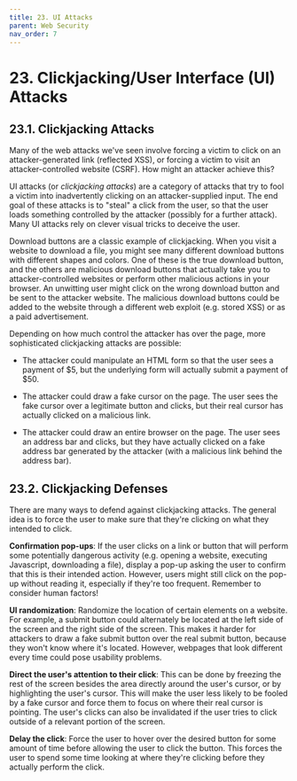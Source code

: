 ```yaml
---
title: 23. UI Attacks
parent: Web Security
nav_order: 7
---
```


# 23. Clickjacking/User Interface (UI) Attacks

## 23.1. Clickjacking Attacks

Many of the web attacks we've seen involve forcing a victim to click on an attacker-generated link (reflected XSS), or forcing a victim to visit an attacker-controlled website (CSRF). How might an attacker achieve this?

UI attacks (or _clickjacking attacks_) are a category of attacks that try to fool a victim into inadvertently clicking on an attacker-supplied input. The end goal of these attacks is to "steal" a click from the user, so that the user loads something controlled by the attacker (possibly for a further attack). Many UI attacks rely on clever visual tricks to deceive the user.

Download buttons are a classic example of clickjacking. When you visit a website to download a file, you might see many different download buttons with different shapes and colors. One of these is the true download button, and the others are malicious download buttons that actually take you to attacker-controlled websites or perform other malicious actions in your browser. An unwitting user might click on the wrong download button and be sent to the attacker website. The malicious download buttons could be added to the website through a different web exploit (e.g. stored XSS) or as a paid advertisement.

Depending on how much control the attacker has over the page, more sophisticated clickjacking attacks are possible:

- The attacker could manipulate an HTML form so that the user sees a payment of $5, but the underlying form will actually submit a payment of $50.

- The attacker could draw a fake cursor on the page. The user sees the fake cursor over a legitimate button and clicks, but their real cursor has actually clicked on a malicious link.

- The attacker could draw an entire browser on the page. The user sees an address bar and clicks, but they have actually clicked on a fake address bar generated by the attacker (with a malicious link behind the address bar).

## 23.2. Clickjacking Defenses

There are many ways to defend against clickjacking attacks. The general idea is to force the user to make sure that they're clicking on what they intended to click.

**Confirmation pop-ups**: If the user clicks on a link or button that will perform some potentially dangerous activity (e.g. opening a website, executing Javascript, downloading a file), display a pop-up asking the user to confirm that this is their intended action. However, users might still click on the pop-up without reading it, especially if they're too frequent. Remember to consider human factors!

**UI randomization**: Randomize the location of certain elements on a website. For example, a submit button could alternately be located at the left side of the screen and the right side of the screen. This makes it harder for attackers to draw a fake submit button over the real submit button, because they won't know where it's located. However, webpages that look different every time could pose usability problems.

**Direct the user's attention to their click**: This can be done by freezing the rest of the screen besides the area directly around the user's cursor, or by highlighting the user's cursor. This will make the user less likely to be fooled by a fake cursor and force them to focus on where their real cursor is pointing. The user's clicks can also be invalidated if the user tries to click outside of a relevant portion of the screen.

**Delay the click**: Force the user to hover over the desired button for some amount of time before allowing the user to click the button. This forces the user to spend some time looking at where they're clicking before they actually perform the click.
